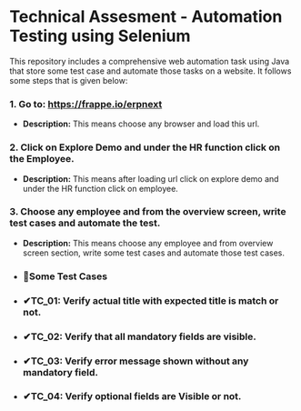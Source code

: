 # Technical Assesment - Automation Testing using Selenium
This repository includes a comprehensive web automation task using Java that store some test case and automate those tasks on a website. It follows some steps that is given below:


 ### 1. **Go to: https://frappe.io/erpnext**
 - **Description:** This means choose any browser and load this url.
   


 ### 2. **Click on Explore Demo and under the HR function click on the Employee.**
- **Description:** This means after loading url click on explore demo and under the HR function click on employee.
  
  


### 3. **Choose any employee and from the overview screen, write test cases and automate the test.**
- **Description:** This means choose any employee and from overview screen section, write some test cases and automate those test cases.
  

  
- ###  **🚀Some Test Cases**
- ### ✔TC_01: Verify actual title with expected title is match or not.
- ### ✔TC_02: Verify that all mandatory fields are visible.
- ### ✔TC_03: Verify error message shown without any mandatory field.
- ### ✔TC_04: Verify optional fields are Visible or not.
  
   
